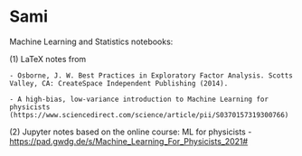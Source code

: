 # Sami
Machine Learning and Statistics notebooks:

(1) LaTeX notes from 

    - Osborne, J. W. Best Practices in Exploratory Factor Analysis. Scotts Valley, CA: CreateSpace Independent Publishing (2014).
    
    - A high-bias, low-variance introduction to Machine Learning for physicists (https://www.sciencedirect.com/science/article/pii/S0370157319300766)

(2) Jupyter notes based on the online course: ML for physicists - https://pad.gwdg.de/s/Machine_Learning_For_Physicists_2021#
